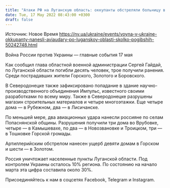 ```yaml
---
title: "Атаки РФ на Луганскую область: оккупанты обстреляли больницу в Северодонецке и нанесли авиаудары в районе Попасной, погибли десять человек"
date: Tue, 17 May 2022 08:43:00 +0300
draft: false
---
```

Источник: Новое Время https://nv.ua/ukraine/events/voyna-v-ukraine-okkupanty-nanesli-aviaudary-po-luganskoy-oblasti-skolko-pogibshih-50242748.html


Война России против Украины — главные события 17 мая

 Как сообщил глава областной военной администрации Сергей Гайдай, по Луганской области погибли десять человек, трое получили ранения. Среди пострадавших жители Горского, Золотого и Боровского.

В Северодонецке также зафиксировано попадание в здание научно-производственного объединения Импульс, известного своими разработками по всему миру. Также в Северодонецке разрушены магазин строительных материалов и четыре многоэтажки. Еще четыре дома — в Рубежном, два — в Лисичанске.

По меньшей мере, два авиационных удара нанесли россияне по селам Попаснянской общины. Разрушения получили три дома во Врубовке, четыре — в Камышевахе, по два — в Новозвановке и Троицком, три — в Тошковке Горской громады.

Артиллерийским обстрелом нанесен ущерб девяти домам в Горском и шести — в Золотом.

Россия уничтожает населенные пункты Луганской области. Под контролем Украины осталось 10% региона. По состоянию на начало марта эта цифра составила около 30%.

Присоединяйтесь к нам в соцсетях Facebook, Telegram и Instagram.
